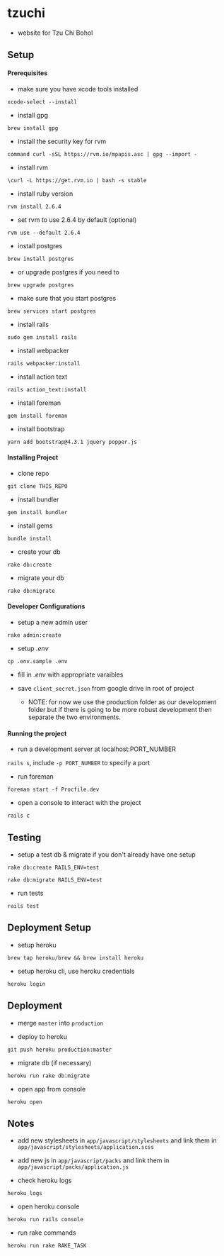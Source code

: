 # tzuchi

- website for Tzu Chi Bohol

## Setup

#### Prerequisites

- make sure you have xcode tools installed

`xcode-select --install`

- install gpg

`brew install gpg`

- install the security key for rvm

`command curl -sSL https://rvm.io/mpapis.asc | gpg --import -`

- install rvm

`\curl -L https://get.rvm.io | bash -s stable`

- install ruby version

`rvm install 2.6.4`

- set rvm to use 2.6.4 by default (optional)

`rvm use --default 2.6.4`

- install postgres

`brew install postgres`

- or upgrade postgres if you need to

`brew upgrade postgres`

- make sure that you start postgres

`brew services start postgres`

- install rails

`sudo gem install rails`

- install webpacker

`rails webpacker:install`

- install action text

`rails action_text:install`

- install foreman

`gem install foreman`

- install bootstrap

`yarn add bootstrap@4.3.1 jquery popper.js`

#### Installing Project

- clone repo

`git clone THIS_REPO`

- install bundler

`gem install bundler`

- install gems

`bundle install`

- create your db

`rake db:create`

- migrate your db

`rake db:migrate`

#### Developer Configurations

- setup a new admin user

`rake admin:create`

- setup *.env*

`cp .env.sample .env`

- fill in *.env* with appropriate varaibles

- save `client_secret.json` from google drive in root of project
  - NOTE: for now we use the production folder as our development folder but if there is going to be more robust development then separate the two environments.

#### Running the project

- run a development server at localhost:PORT_NUMBER

`rails s`, include `-p PORT_NUMBER` to specify a port

- run foreman

`foreman start -f Procfile.dev`

- open a console to interact with the project

`rails c`

## Testing

- setup a test db & migrate if you don't already have one setup

`rake db:create RAILS_ENV=test`

`rake db:migrate RAILS_ENV=test`

- run tests

`rails test`

## Deployment Setup

- setup heroku

`brew tap heroku/brew && brew install heroku`

- setup heroku cli, use heroku credentials

`heroku login`

## Deployment

- merge `master` into `production`

- deploy to heroku

`git push heroku production:master`

- migrate db (if necessary)

`heroku run rake db:migrate`

- open app from console

`heroku open`

## Notes

- add new stylesheets in `app/javascript/stylesheets` and link them in `app/javascript/stylesheets/application.scss`
- add new js in `app/javascript/packs` and link them in `app/javascript/packs/application.js`

- check heroku logs

`heroku logs`

- open heroku console

`heroku run rails console`

- run rake commands

`heroku run rake RAKE_TASK`
